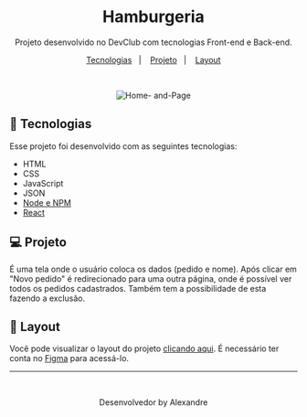 <h1 align="center"> Hamburgeria </h1>

<p align="center">
Projeto desenvolvido no DevClub com tecnologias Front-end e Back-end.
</p>

<p align="center">
  <a href="#-tecnologias">Tecnologias</a>&nbsp;&nbsp;&nbsp;|&nbsp;&nbsp;&nbsp;
  <a href="#-projeto">Projeto</a>&nbsp;&nbsp;&nbsp;|&nbsp;&nbsp;&nbsp;
  <a href="#-layout">Layout</a>
</p>

<br>

<p align="center">
  <img alt="Home- and-Page" src="Falta a foto">
</p>

## 🚀 Tecnologias

Esse projeto foi desenvolvido com as seguintes tecnologias:

- HTML
- CSS
- JavaScript
- JSON
- [Node e NPM](https://nodejs.org/)
- [React](https://pt-br.reactjs.org/)

## 💻 Projeto

É uma tela onde o usuário coloca os dados (pedido e nome). Após clicar em "Novo pedido" é redirecionado para uma outra página, onde é possível ver todos os pedidos cadastrados. Também tem a possibilidade de esta fazendo a exclusão.

## 🔖 Layout

Você pode visualizar o layout do projeto [clicando aqui](https://www.figma.com/file/DRrcPs2g302ShcGAkhGroK/Templates-(For-Figma)?node-id=1107%3A2). É necessário ter conta no [Figma](https://figma.com) para acessá-lo.

---
<br>
<p align="center"> Desenvolvedor by Alexandre </p>
